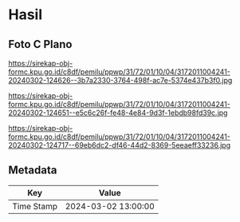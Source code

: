# Hasil

## Foto C Plano

https://sirekap-obj-formc.kpu.go.id/c8df/pemilu/ppwp/31/72/01/10/04/3172011004241-20240302-124626--3b7a2330-3764-498f-ac7e-5374e437b3f0.jpg

https://sirekap-obj-formc.kpu.go.id/c8df/pemilu/ppwp/31/72/01/10/04/3172011004241-20240302-124651--e5c6c26f-fe48-4e84-9d3f-1ebdb98fd39c.jpg

https://sirekap-obj-formc.kpu.go.id/c8df/pemilu/ppwp/31/72/01/10/04/3172011004241-20240302-124717--69eb6dc2-df46-44d2-8369-5eeaeff33236.jpg


## Metadata

| Key        | Value               |
| ---------- | ------------------- |
| Time Stamp | 2024-03-02 13:00:00 |



